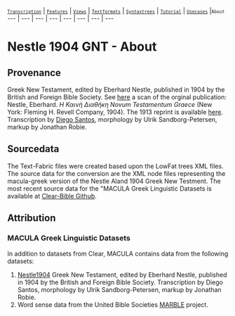 <a name="start"></a>
[<small>`Transcription`</small>](transcription.md#start) | [<small>`Features`</small>](features.md#start) | [<small>`Views`</small>](views.md#start) | [<small>`Textformats`</small>](textformats.md#start) | [<small>`Syntaxtrees`</small>](syntaxtrees.md#start) | [<small>`Tutorial`</small>](../tutorial/README.md#start) | [<small>`Usecases`</small>](usecases/README.md#start) |<small>`About`</small>
---  | --- | --- | --- | --- | --- | --- | ---

# Nestle 1904 GNT - About

## Provenance

Greek New Testament, edited by Eberhard Nestle, published in 1904 by the British and Foreign Bible Society. See [here](https://archive.org/details/the-greek-new-testament-nestle-1904-us-edition/mode/2up) a scan of the orginal publication: Nestle, Eberhard. *Η Καινή Διαθήκη Novum Testamentum Graece* (New York: Fleming H. Revell Company, 1904).  The 1913 reprint is available [here](https://archive.org/details/hkainediathekete00lond/). Transcription by [Diego Santos](https://sites.google.com/site/nestle1904/home), morphology by Ulrik Sandborg-Petersen, markup by Jonathan Robie. 

## Sourcedata

The Text-Fabric files were created based upon the LowFat trees XML files. The source data for the conversion are the XML node files representing the macula-greek version of the Nestle Aland 1904 Greek New Testment.  The most recent source data for the "MACULA Greek Linguistic Datasets is available at [Clear-Bible Github](https://github.com/Clear-Bible/macula-greek/tree/main/Nestle1904/lowfat).

## Attribution

### MACULA Greek Linguistic Datasets

In addition to datasets from Clear, MACULA contains data from the following datasets:

1. [Nestle1904](https://github.com/biblicalhumanities/Nestle1904) Greek New Testament, edited by Eberhard Nestle, published in 1904 by the British and Foreign Bible Society. Transcription by Diego Santos, morphology by Ulrik Sandborg-Petersen, markup by Jonathan Robie.
2. Word sense data from the United Bible Societies [MARBLE](https://semanticdictionary.org/) project.
